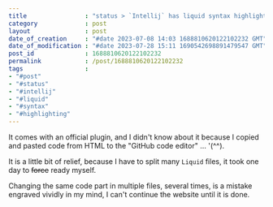```yaml
---
title                : "status > `Intellij` has liquid syntax highlighting"
category             : post
layout               : post
date_of_creation     : "#date 2023-07-08 14:03 1688810620122102232 GMT"
date_of_modification : "#date 2023-07-28 15:11 1690542698891479547 GMT"
post_id              : 1688810620122102232
permalink            : /post/1688810620122102232
tags                 : 
- "#post"
- "#status"
- "#intellij" 
- "#liquid" 
- "#syntax" 
- "#highlighting"
---
```


It comes with an official plugin, and I didn't know about it because I copied and pasted code from HTML to the "GitHub code editor" ... '(^^).

It is a little bit of relief, because I have to split many `Liquid` files, it took one day to ~~force~~ ready myself. 

Changing the same code part in multiple files, several times, is a mistake engraved vividly in my mind, I can't continue the website until it is done.
